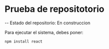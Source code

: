 <h1>Prueba de repositotorio</h1>


-- Estado del repositorio: En construccion

Para ejecutar el sistema, debes poner:

```npm install react```
